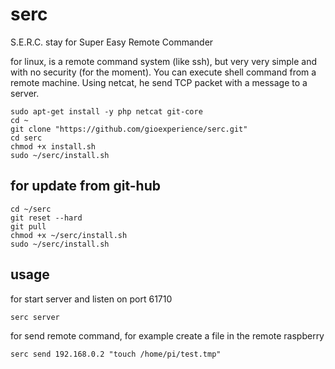 # serc

S.E.R.C. stay for Super Easy Remote Commander

for linux, is a remote command system (like ssh), but very very simple and with no security (for the moment). You can execute shell command from a remote machine. Using netcat, he send TCP packet with a message to a server.

```
sudo apt-get install -y php netcat git-core
cd ~
git clone "https://github.com/gioexperience/serc.git"
cd serc
chmod +x install.sh
sudo ~/serc/install.sh
```

## for update from git-hub

```
cd ~/serc
git reset --hard
git pull
chmod +x ~/serc/install.sh
sudo ~/serc/install.sh
```

## usage

for start server and listen on port 61710

```serc server```

for send remote command, for example create a file in the remote raspberry

```serc send 192.168.0.2 "touch /home/pi/test.tmp"```
	

